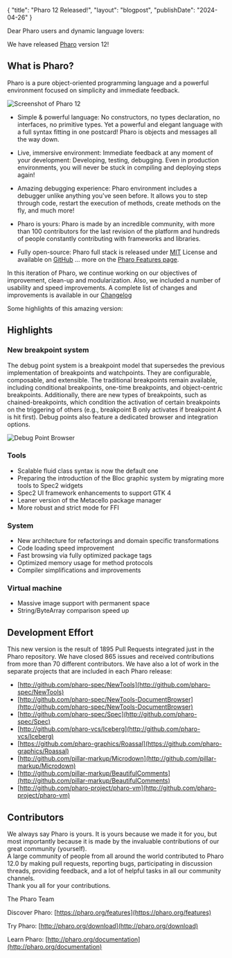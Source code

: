{
"title": "Pharo 12 Released!",
"layout": "blogpost",
"publishDate": "2024-04-26"
}

Dear Pharo users and dynamic language lovers: 

We have released [Pharo](https://pharo.org/) version 12!

## What is Pharo?

Pharo is a pure object-oriented programming language and a powerful environment focused on simplicity and immediate feedback.

![Screenshot of Pharo 12](/news/Pharo12.png)

- Simple & powerful language: No constructors, no types declaration, no interfaces, no primitive types. Yet a powerful and elegant language with a full syntax fitting in one postcard! Pharo is objects and messages all the way down.

- Live, immersive environment: Immediate feedback at any moment of your development: Developing, testing, debugging. Even in production environments, you will never be stuck in compiling and deploying steps again!

- Amazing debugging experience: Pharo environment includes a debugger unlike anything you've seen before. It allows you to step through code, restart the execution of methods, create methods on the fly, and much more!

- Pharo is yours: Pharo is made by an incredible community, with more than 100 contributors for the last revision of the platform and hundreds of people constantly contributing with frameworks and libraries.

- Fully open-source: Pharo full stack is released under [MIT](https://opensource.org/licenses/MIT) License and available on [GitHub](https://github.com/pharo-project/pharo)
... more on the [Pharo Features page](http://www.pharo.org/features).

In this iteration of Pharo, we continue working on our objectives of improvement, clean-up and modularization.
Also, we included a number of usability and speed improvements. 
A complete list of changes and improvements is available in our [Changelog](https://github.com/pharo-project/pharo-changelogs/blob/master/Pharo120ChangeLogs.md)

Some highlights of this amazing version:

## Highlights

### New breakpoint system

The debug point system is a breakpoint model that supersedes the previous implementation of breakpoints and watchpoints. They are configurable, composable, and extensible. The traditional breakpoints remain available, including conditional breakpoints, one-time breakpoints, and object-centric breakpoints. Additionally, there are new types of breakpoints, such as chained-breakpoints, which condition the activation of certain breakpoints on the triggering of others (e.g., breakpoint B only activates if breakpoint A is hit first). Debug points also feature a dedicated browser and integration options.

![Debug Point Browser](/news/Pharo12DebugPoints.png)

### Tools

- Scalable fluid class syntax is now the default one
- Preparing the introduction of the Bloc graphic system by migrating more tools to Spec2 widgets
- Spec2 UI framework enhancements to support GTK 4
- Leaner version of the Metacello package manager
- More robust and strict mode for FFI

### System 

- New architecture for refactorings and domain specific transformations
- Code loading speed improvement
- Fast browsing via fully optimized package tags
- Optimized memory usage for method protocols
- Compiler simplifications and improvements
   
### Virtual machine

- Massive image support with permanent space
- String/ByteArray comparison speed up

## Development Effort

This new version is the result of 1895 Pull Requests integrated just in the Pharo repository. 
We have closed 865 issues and received contributions from more than 70 different contributors.
We have also a lot of work in the separate projects that are included in each Pharo release:

- [http://github.com/pharo-spec/NewTools](http://github.com/pharo-spec/NewTools)
- [http://github.com/pharo-spec/NewTools-DocumentBrowser](http://github.com/pharo-spec/NewTools-DocumentBrowser)
- [http://github.com/pharo-spec/Spec](http://github.com/pharo-spec/Spec)
- [http://github.com/pharo-vcs/Iceberg](http://github.com/pharo-vcs/Iceberg)
- [https://github.com/pharo-graphics/Roassal](https://github.com/pharo-graphics/Roassal)
- [http://github.com/pillar-markup/Microdown](http://github.com/pillar-markup/Microdown)
- [http://github.com/pillar-markup/BeautifulComments](http://github.com/pillar-markup/BeautifulComments)
- [http://github.com/pharo-project/pharo-vm](http://github.com/pharo-project/pharo-vm)

## Contributors
We always say Pharo is yours. It is yours because we made it for you, but most importantly because it is made by the invaluable contributions of our great community (yourself).  
A large community of people from all around the world contributed to Pharo 12.0 by making pull requests, reporting bugs, participating in discussion threads, providing feedback, and a lot of helpful tasks in all our community channels.  
Thank you all for your contributions.


The Pharo Team

Discover Pharo: [https://pharo.org/features](https://pharo.org/features)

Try Pharo: [http://pharo.org/download](http://pharo.org/download)

Learn Pharo: [http://pharo.org/documentation](http://pharo.org/documentation)

